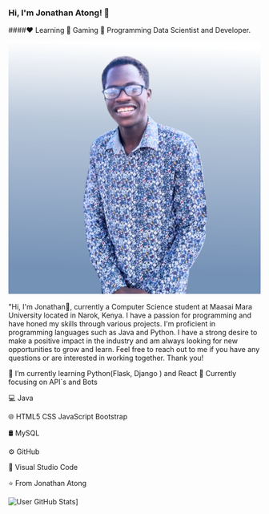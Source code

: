 
### Hi, I'm Jonathan Atong! 👋
####❤️ Learning	💛 Gaming	💙 Programming
Data Scientist and Developer.

![ Aspiring Software Developer.](https://github.com/atongjonathan/atongjonathan/blob/main/Untitled%20design%20(1).png)

"Hi, I'm Jonathan👋, currently a Computer Science student at Maasai Mara University located in Narok, Kenya. I have a passion for programming and have honed my skills through various projects. I'm proficient in programming languages such as Java and Python. I have a strong desire to make a positive impact in the industry and am always looking for new opportunities to grow and learn. Feel free to reach out to me if you have any questions or are interested in working together. Thank you!


🔭 I’m currently learning Python(Flask, Django ) and React
🌱 Currently focusing on API`s and Bots

💻  Java

🌐   HTML5 CSS JavaScript Bootstrap

🛢   MySQL

⚙️   GitHub

🔧   Visual Studio Code

⭐️ From Jonathan Atong

![User GitHub Stats](https://github-readme-stats.vercel.app/api?username=atongjonathan)]

